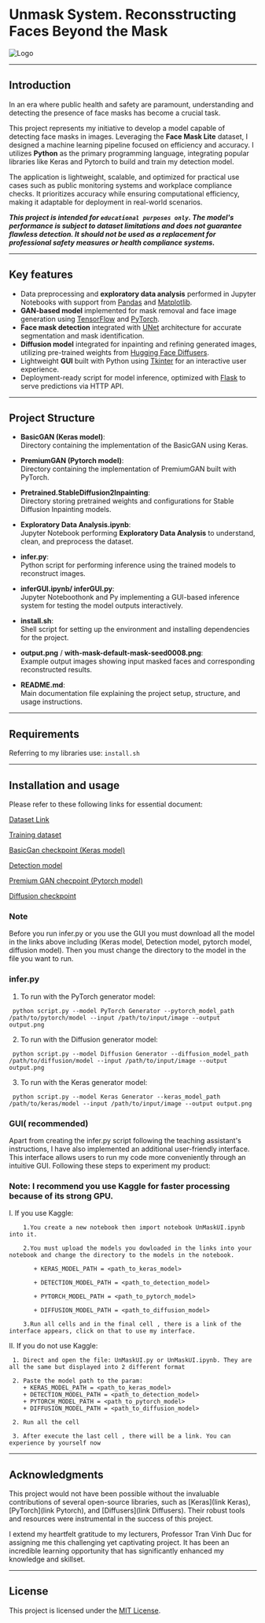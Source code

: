 # Unmask System. Reconsstructing Faces Beyond the Mask


![Logo](https://github.com/user-attachments/assets/9f9680e0-e058-4fa0-983c-972cb8ba9451)

***


## Introduction

In an era where public health and safety are paramount, understanding and detecting the presence of face masks has become a crucial task.

This project represents my initiative to develop a model capable of detecting face masks in images. Leveraging the **Face Mask Lite** dataset, I designed a machine learning pipeline focused on efficiency and accuracy. I utilizes **Python** as the primary programming language, integrating popular libraries like Keras and Pytorch to build and train my detection model.

The application is lightweight, scalable, and optimized for practical use cases such as public monitoring systems and workplace compliance checks. It prioritizes accuracy while ensuring computational efficiency, making it adaptable for deployment in real-world scenarios.

***This project is intended for `educational purposes only`. The model's performance is subject to dataset limitations and does not guarantee flawless detection. It should not be used as a replacement for professional safety measures or health compliance systems.***

***


## Key features

- Data preprocessing and **exploratory data analysis** performed in Jupyter Notebooks with support from [Pandas](https://pandas.pydata.org/) and [Matplotlib](https://matplotlib.org/).
- **GAN-based model** implemented for mask removal and face image generation using [TensorFlow](https://www.tensorflow.org/) and [PyTorch](https://pytorch.org/).
- **Face mask detection** integrated with [UNet](https://arxiv.org/abs/1505.04597) architecture for accurate segmentation and mask identification.
- **Diffusion model** integrated for inpainting and refining generated images, utilizing pre-trained weights from [Hugging Face Diffusers](https://huggingface.co/docs/diffusers/).
- Lightweight **GUI** built with Python using [Tkinter](https://docs.python.org/3/library/tkinter.html) for an interactive user experience.
- Deployment-ready script for model inference, optimized with [Flask](https://flask.palletsprojects.com/en/3.0.x/) to serve predictions via HTTP API.

***


## Project Structure

- **BasicGAN (Keras model)**:  
   Directory containing the implementation of the BasicGAN using Keras.

- **PremiumGAN (Pytorch model)**:  
   Directory containing the implementation of PremiumGAN  built with PyTorch.

- **Pretrained.StableDiffusion2Inpainting**:  
   Directory storing pretrained weights and configurations for Stable Diffusion Inpainting models.

- **Exploratory Data Analysis.ipynb**:  
   Jupyter Notebook performing **Exploratory Data Analysis** to understand, clean, and preprocess the dataset.

- **infer.py**:  
   Python script for performing inference using the trained models to reconstruct images.

- **inferGUI.ipynb/ inferGUI.py**:  
   Jupyter Noteboothonk and Py implementing a GUI-based inference system for testing the model outputs interactively.

- **install.sh**:  
   Shell script for setting up the environment and installing dependencies for the project.

- **output.png** / **with-mask-default-mask-seed0008.png**:  
   Example output images showing input masked faces and corresponding reconstructed results.

- **README.md**:  
   Main documentation file explaining the project setup, structure, and usage instructions.
  
***


## Requirements
Referring to my libraries use: `install.sh`

***


## Installation and usage

Please refer to these following links for essential document:

[Dataset Link](https://www.kaggle.com/datasets/prasoonkottarathil/face-mask-lite-dataset)

[Training dataset](https://drive.google.com/drive/folders/1YSau5CWdgtpQGOpCvqhKLqvBwnVrO7jw?usp=sharing)

[BasicGan checkpoint (Keras model)](https://drive.google.com/drive/folders/1EptsRKAHr3xJ31wTGbvBKaIuw1j2nTGu)

[Detection model](https://drive.google.com/drive/folders/1EptsRKAHr3xJ31wTGbvBKaIuw1j2nTGu)

[Premium GAN checpoint (Pytorch model)](https://drive.google.com/drive/folders/1JktC1krdN7wD1XqfuDTwnlsClhQaZ1Kg?usp=drive_link)

[Diffusion checkpoint](https://www.kaggle.com/models/bhuy71/diffusion)

### Note
Before you run infer.py or you use the GUI you must download all the model in the links above including (Keras model, Detection model, pytorch model, diffusion model). Then you must change the directory to the model in the file you want to run.

### infer.py

   1. To run with the PyTorch generator model:

     python script.py --model PyTorch Generator --pytorch_model_path /path/to/pytorch/model --input /path/to/input/image --output output.png

   2. To run with the Diffusion generator model:

     python script.py --model Diffusion Generator --diffusion_model_path /path/to/diffusion/model --input /path/to/input/image --output output.png

   3. To run with the Keras generator model:

     python script.py --model Keras Generator --keras_model_path /path/to/keras/model --input /path/to/input/image --output output.png

### GUI( recommended)
  
  Apart from creating the infer.py script following the teaching assistant's instructions, I have also implemented an additional user-friendly interface. This interface allows users to run my code more conveniently through an intuitive GUI. Following these steps to experiment my product:
  ### Note: I recommend you use Kaggle for faster processing because of its strong GPU. 

  
  I. If you use Kaggle:
  
        1.You create a new notebook then import notebook UnMaskUI.ipynb into it.
        
        2.You must upload the models you dowloaded in the links into your notebook and change the directory to the models in the notebook.
        
           + KERAS_MODEL_PATH = <path_to_keras_model>
           
           + DETECTION_MODEL_PATH = <path_to_detection_model>
           
           + PYTORCH_MODEL_PATH = <path_to_pytorch_model>
           
           + DIFFUSION_MODEL_PATH = <path_to_diffusion_model>
           
        3.Run all cells and in the final cell , there is a link of the interface appears, click on that to use my interface.
        
  II. If you do not use Kaggle:
  
     1. Direct and open the file: UnMaskUI.py or UnMaskUI.ipynb. They are all the same but displayed into 2 different format
     
     2. Paste the model path to the param:
        + KERAS_MODEL_PATH = <path_to_keras_model>
        + DETECTION_MODEL_PATH = <path_to_detection_model>
        + PYTORCH_MODEL_PATH = <path_to_pytorch_model>
        + DIFFUSION_MODEL_PATH = <path_to_diffusion_model>
     
     2. Run all the cell 
     
     3. After execute the last cell , there will be a link. You can experience by yourself now
  
***

## Acknowledgments
This project would not have been possible without the invaluable contributions of several open-source libraries, such as [Keras](link Keras), [PyTorch](link Pytorch), and [Diffusers](link Diffusers). Their robust tools and resources were instrumental in the success of this project.

I extend my heartfelt gratitude to my lecturers, Professor Tran Vinh Duc for assigning me this challenging yet captivating project. It has been an incredible learning opportunity that has significantly enhanced my knowledge and skillset.


***

## License
This project is licensed under the [MIT License](LICENSE).

